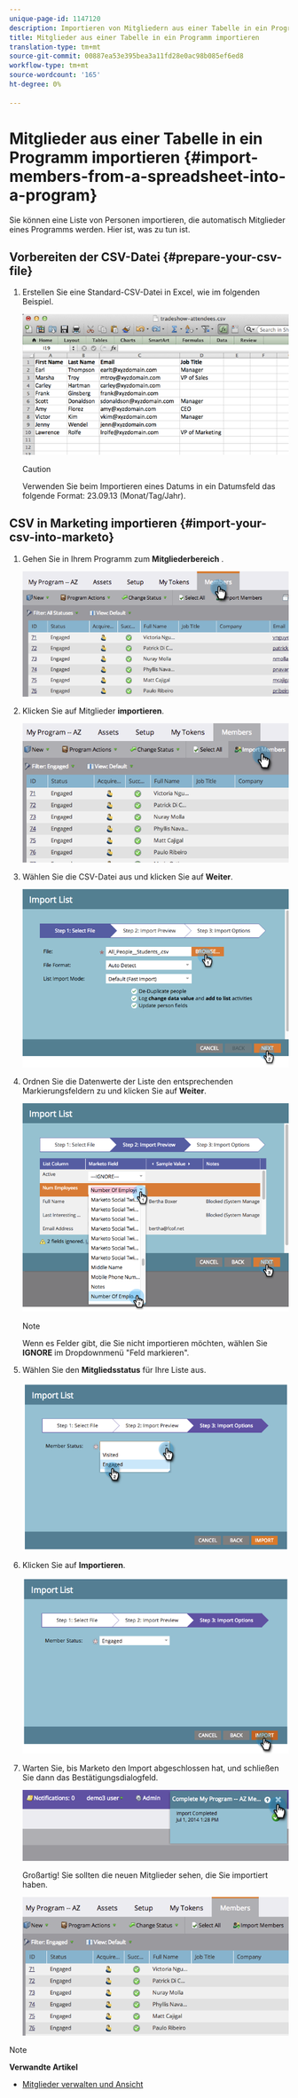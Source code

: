 ```yaml
---
unique-page-id: 1147120
description: Importieren von Mitgliedern aus einer Tabelle in ein Programm - MarketingToDocs - Produktdokumentation
title: Mitglieder aus einer Tabelle in ein Programm importieren
translation-type: tm+mt
source-git-commit: 00887ea53e395bea3a11fd28e0ac98b085ef6ed8
workflow-type: tm+mt
source-wordcount: '165'
ht-degree: 0%

---
```



# Mitglieder aus einer Tabelle in ein Programm importieren {#import-members-from-a-spreadsheet-into-a-program}

Sie können eine Liste von Personen importieren, die automatisch Mitglieder eines Programms werden. Hier ist, was zu tun ist.

## Vorbereiten der CSV-Datei {#prepare-your-csv-file}

1. Erstellen Sie eine Standard-CSV-Datei in Excel, wie im folgenden Beispiel.

   ![](assets/image2014-9-18-14-3a33-3a4.png)

   >[!CAUTION]
   >
   >Verwenden Sie beim Importieren eines Datums in ein Datumsfeld das folgende Format: 23.09.13 (Monat/Tag/Jahr).

## CSV in Marketing importieren {#import-your-csv-into-marketo}

1. Gehen Sie in Ihrem Programm zum **Mitgliederbereich** .

   ![](assets/image2014-9-18-15-3a3-3a57.png)

1. Klicken Sie auf Mitglieder **importieren**.

   ![](assets/image2014-9-18-15-3a38-3a14.png)

1. Wählen Sie die CSV-Datei aus und klicken Sie auf **Weiter**.

   ![](assets/importlist1.png)

1. Ordnen Sie die Datenwerte der Liste den entsprechenden Markierungsfeldern zu und klicken Sie auf **Weiter**.

   ![](assets/importlist12.png)

   >[!NOTE]
   >
   >Wenn es Felder gibt, die Sie nicht importieren möchten, wählen Sie **IGNORE** im Dropdownmenü &quot;Feld markieren&quot;.

1. Wählen Sie den **Mitgliedsstatus** für Ihre Liste aus.

   ![](assets/image2014-9-18-15-3a41-3a32.png)

1. Klicken Sie auf **Importieren**.

   ![](assets/image2014-9-18-15-3a44-3a19.png)

1. Warten Sie, bis Marketo den Import abgeschlossen hat, und schließen Sie dann das Bestätigungsdialogfeld.

   ![](assets/image2014-9-18-15-3a44-3a37.png)

   Großartig! Sie sollten die neuen Mitglieder sehen, die Sie importiert haben.

   ![](assets/image2014-9-18-15-3a45-3a16.png)

>[!NOTE]
>
>**Verwandte Artikel**
>
>* [Mitglieder verwalten und Ansicht](manage-and-view-members.md)

>



